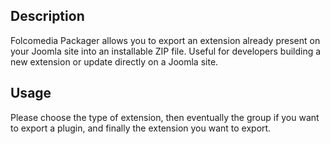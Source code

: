 ## Description
Folcomedia Packager allows you to export an extension already present on your Joomla site into an installable ZIP file. Useful for developers building a new extension or update directly on a Joomla site.

## Usage
Please choose the type of extension, then eventually the group if you want to export a plugin, and finally the extension you want to export. 
